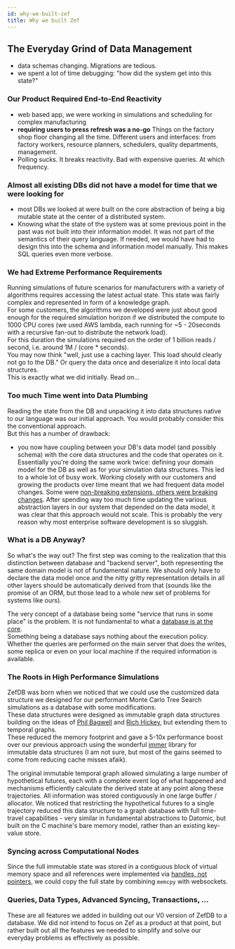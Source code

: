 ```yaml
---
id: why-we-built-zef
title: Why we built Zef
---
```


  
## The Everyday Grind of Data Management  
- data schemas changing. Migrations are tedious.  
- we spent a lot of time debugging: "how did the system get into this state?"  
  
  
  
### Our Product Required End-to-End Reactivity  
- web based app, we were working in simulations and scheduling for complex manufacturing  
- **requiring users to press refresh was a no-go** Things on the factory shop floor changing all the time. Different users and interfaces: from factory workers, resource planners, schedulers, quality departments, management.  
- Polling sucks. It breaks reactivity. Bad with expensive queries. At which frequency.  
  
  
### Almost all existing DBs did not have a model for time that we were looking for  
- most DBs we looked at were built on the core abstraction of being a big mutable state at the center of a distributed system.  
- Knowing what the state of the system was at some previous point in the past was not built into their information model. It was not part of the semantics of their query language. If needed, we would have had to design this into the schema and information model manually. This makes SQL queries even more verbose.  
  
  
### We had Extreme Performance Requirements  
Running simulations of future scenarios for manufacturers with a variety of algorithms requires accessing the latest actual state. This state was fairly complex and represented in form of a knowledge graph.  
For some customers, the algorithms we developed were just about good enough for the required simulation horizon if we distributed the compute to 1000 CPU cores (we used AWS lambda, each running for ~5 - 20seconds with a recursive fan-out to distribute the network load).  
For this duration the simulations required on the order of 1 billion reads / second, i.e. around 1M / (core * seconds).  
You may now think "well, just use a caching layer. This load should clearly not go to the DB." Or query the data once and deserialize it into local data structures.  
This is exactly what we did initially. Read on...  
  
  
### Too much Time went into Data Plumbing  
Reading the state from the DB and unpacking it into data structures native to our language was our initial approach. You would probably consider this the conventional approach.  
But this has a number of drawback:  
- you now have coupling between your DB's data model (and possibly schema) with the core data structures and the code that operates on it. Essentially you're doing the same work twice: defining your domain model for the DB as well as for your simulation data structures. This led to a whole lot of busy work. Working closely with our customers and growing the products over time meant that we had frequent data model changes. Some were [non-breaking extensions, others were breaking changes](https://youtu.be/oyLBGkS5ICk?t=1342). After spending way too much time updating the various abstraction layers in our system that depended on the data model, it was clear that this approach would not scale. This is probably the very reason why most enterprise software development is so sluggish.  
  
### What is a DB Anyway?  
So what's the way out? The first step was coming to the realization that this distinction between database and "backend server", both representing the same domain model is not of fundamental nature. We should only have to declare the data model once and the nitty gritty representation details in all other layers should be automatically derived from that (sounds like the promise of an ORM, but those lead to a whole new set of problems for systems like ours).  
  
The very concept of a database being some "service that runs in some place" is the problem. It is not fundamental to what a [database is at the core](https://wiki.c2.com/?DatabaseIsRepresenterOfFacts).   
Something being a database says nothing about the execution policy. Whether the queries are performed on the main server that does the writes, some replica or even on your local machine if the required information is available.  
  
  
### The Roots in High Performance Simulations  
ZefDB was born when we noticed that we could use the customized data structure we designed for our performant Monte Carlo Tree Search simulations as a database with some modifications.  
These data structures were designed as immutable graph data structures building on the ideas of [Phil Bagwell](http://lampwww.epfl.ch/papers/idealhashtrees.pdf) and [Rich Hickey](https://github.com/clojure/clojure/blob/c6756a8bab137128c8119add29a25b0a88509900/src/jvm/clojure/lang/PersistentVector.java), but extending them to temporal graphs.   
These reduced the memory footprint and gave a 5-10x performance boost over our previous approach using the wonderful [immer](https://github.com/arximboldi/immer) library for immutable data structures (I am not sure, but most of the gains seemed to come from reducing cache misses afaik).  
  
The original immutable temporal graph allowed simulating a large number of hypothetical futures, each with a complete event log of what happened and mechanisms efficiently calculate the derived state at any point along these trajectories. All information was stored contiguously in one large buffer / allocator. We noticed that restricting the hypothetical futures to a single trajectory reduced this data structure to a graph database with full time-travel capabilities - very similar in fundamental abstractions to Datomic, but built on the C machine's bare memory model, rather than an existing key-value store.   
  
  
### Syncing across Computational Nodes  
Since the full immutable state was stored in a contiguous block of virtual memory space and all references were implemented via [handles, not pointers](https://floooh.github.io/2018/06/17/handles-vs-pointers.html), we could copy the full state by combining `memcpy`  with websockets.  
  
  
### Queries, Data Types, Advanced Syncing, Transactions, ...  
These are all features we added in building out our V0 version of ZefDB to a database. We did not intend to focus on Zef as a product at that point, but rather built out all the features we needed to simplify and solve our everyday problems as effectively as possible.  
